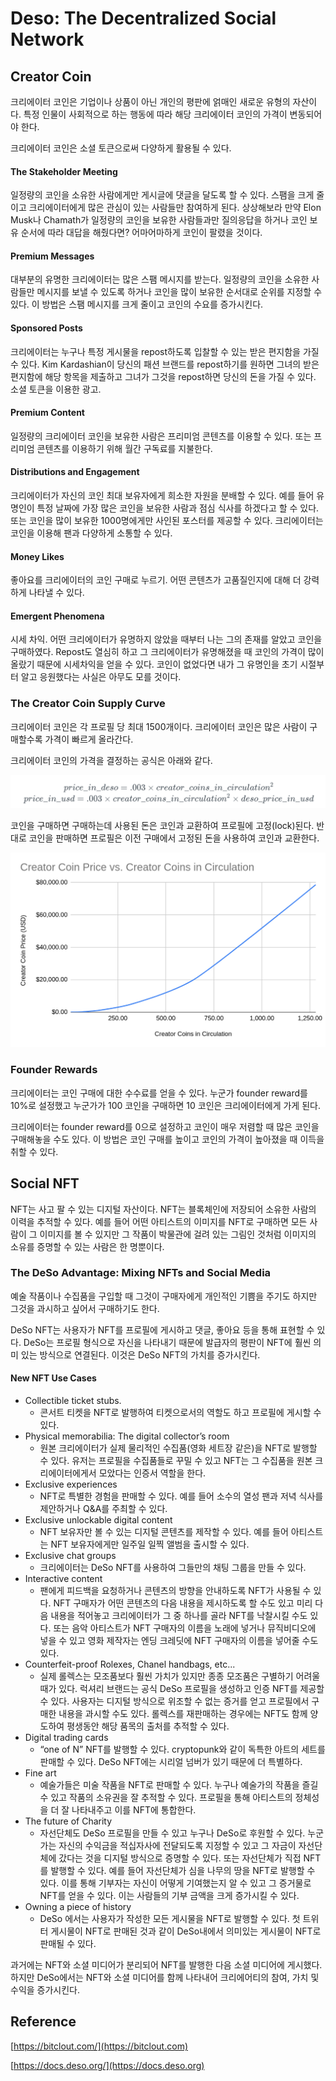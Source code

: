 # Deso: The Decentralized Social Network

## Creator Coin

크리에이터 코인은 기업이나 상품이 아닌 개인의 평판에 얽매인 새로운 유형의 자산이다. 특정 인물이 사회적으로 하는 행동에 따라 해당 크리에이터 코인의 가격이 변동되어야 한다.

크리에이터 코인은 소셜 토큰으로써 다양하게 활용될 수 있다.

#### The Stakeholder Meeting

일정량의 코인을 소유한 사람에게만 게시글에 댓글을 달도록 할 수 있다. 스팸을 크게 줄이고 크리에이터에게 많은 관심이 있는 사람들만 참여하게 된다. 상상해보라 만약 Elon Musk나 Chamath가 일정량의 코인을 보유한 사람들과만 질의응답을 하거나 코인 보유 순서에 따라 대답을 해줬다면? 어마어마하게 코인이 팔렸을 것이다.

#### Premium Messages

대부분의 유명한 크리에이터는 많은 스팸 메시지를 받는다. 일정량의 코인을 소유한 사람들만 메시지를 보낼 수 있도록 하거나 코인을 많이 보유한 순서대로 순위를 지정할 수 있다. 이 방법은 스팸 메시지를 크게 줄이고 코인의 수요를 증가시킨다.

#### Sponsored Posts

크리에이터는 누구나 특정 게시물을 repost하도록 입찰할 수 있는 받은 편지함을 가질 수 있다. Kim Kardashian이 당신의 패션 브랜드를 repost하기를 원하면 그녀의 받은 편지함에 해당 항목을 제출하고 그녀가 그것을 repost하면 당신의 돈을 가질 수 있다. 소셜 토큰을 이용한 광고.

#### Premium Content

일정량의 크리에이터 코인을 보유한 사람은 프리미엄 콘텐츠를 이용할 수 있다. 또는 프리미엄 콘텐츠를 이용하기 위해 월간 구독료를 지불한다.

#### Distributions and Engagement

크리에이터가 자신의 코인 최대 보유자에게 희소한 자원을 분배할 수 있다. 예를 들어 유명인이 특정 날짜에 가장 많은 코인을 보유한 사람과 점심 식사를 하겠다고 할 수 있다. 또는 코인을 많이 보유한 1000명에게만 사인된 포스터를 제공할 수 있다. 크리에이터는 코인을 이용해 팬과 다양하게 소통할 수 있다.

#### Money Likes

좋아요를 크리에이터의 코인 구매로 누르기. 어떤 콘텐츠가 고품질인지에 대해 더 강력하게 나타낼 수 있다.

#### Emergent Phenomena

시세 차익. 어떤 크리에이터가 유명하지 않았을 때부터 나는 그의 존재를 알았고 코인을 구매하였다. Repost도 열심히 하고 그 크리에이터가 유명해졌을 때 코인의 가격이 많이 올랐기 때문에 시세차익을 얻을 수 있다. 코인이 없었다면 내가 그 유명인을 초기 시절부터 알고 응원했다는 사실은 아무도 모를 것이다.

### The Creator Coin Supply Curve

크리에이터 코인은 각 프로필 당 최대 1500개이다. 크리에이터 코인은 많은 사람이 구매할수록 가격이 빠르게 올라간다.

크리에이터 코인의 가격을 결정하는 공식은 아래와 같다.

![](<../../.gitbook/assets/image (36).png>)

코인을 구매하면 구매하는데 사용된 돈은 코인과 교환하여 프로필에 고정(lock)된다. 반대로 코인을 판매하면 프로필은 이전 구매에서 고정된 돈을 사용하여 코인과 교환한다.

![](<../../.gitbook/assets/Untitled (12).png>)

### Founder Rewards

크리에이터는 코인 구매에 대한 수수료를 얻을 수 있다. 누군가 founder reward를 10%로 설정했고 누군가가 100 코인을 구매하면 10 코인은 크리에이터에게 가게 된다.

크리에이터는 founder reward를 0으로 설정하고 코인이 매우 저렴할 때 많은 코인을 구매해놓을 수도 있다. 이 방법은 코인 구매를 높이고 코인의 가격이 높아졌을 때 이득을 취할 수 있다.

## Social NFT

NFT는 사고 팔 수 있는 디지털 자산이다. NFT는 블록체인에 저장되어 소유한 사람의 이력을 추적할 수 있다. 예를 들어 어떤 아티스트의 이미지를 NFT로 구매하면 모든 사람이 그 이미지를 볼 수 있지만 그 작품이 박물관에 걸려 있는 그림인 것처럼 이미지의 소유를 증명할 수 있는 사람은 한 명뿐이다.

### The DeSo Advantage: Mixing NFTs and Social Media

예술 작품이나 수집품을 구입할 때 그것이 구매자에게 개인적인 기쁨을 주기도 하지만 그것을 과시하고 싶어서 구매하기도 한다.

DeSo NFT는 사용자가 NFT를 프로필에 게시하고 댓글, 좋아요 등을 통해 표현할 수 있다. DeSo는 프로필 형식으로 자신을 나타내기 때문에 발급자의 평판이 NFT에 훨씬 의미 있는 방식으로 연결된다. 이것은 DeSo NFT의 가치를 증가시킨다.

#### New NFT Use Cases

* Collectible ticket stubs.
  * 콘서트 티켓을 NFT로 발행하여 티켓으로서의 역할도 하고 프로필에 게시할 수 있다.
* Physical memorabilia: The digital collector’s room
  * 원본 크리에이터가 실제 물리적인 수집품(영화 세트장 같은)을 NFT로 발행할 수 있다. 유저는 프로필을 수집품들로 꾸밀 수 있고 NFT는 그 수집품을 원본 크리에이터에게서 모았다는 인증서 역할을 한다.
* Exclusive experiences
  * NFT로 특별한 경험을 판매할 수 있다. 예를 들어 소수의 열성 팬과 저녁 식사를 제안하거나 Q\&A를 주최할 수 있다.
* Exclusive unlockable digital content
  * NFT 보유자만 볼 수 있는 디지털 콘텐츠를 제작할 수 있다. 예를 들어 아티스트는 NFT 보유자에게만 일주일 일찍 앨범을 출시할 수 있다.
* Exclusive chat groups
  * 크리에이터는 DeSo NFT를 사용하여 그들만의 채팅 그룹을 만들 수 있다.
* Interactive content
  * 팬에게 피드백을 요청하거나 콘텐츠의 방향을 안내하도록 NFT가 사용될 수 있다. NFT 구매자가 어떤 콘텐츠의 다음 내용을 제시하도록 할 수도 있고 미리 다음 내용을 적어놓고 크리에이터가 그 중 하나를 골라 NFT를 낙찰시킬 수도 있다. 또는 음악 아티스트가 NFT 구매자의 이름을 노래에 넣거나 뮤직비디오에 넣을 수 있고 영화 제작자는 엔딩 크레딧에 NFT 구매자의 이름을 넣어줄 수도 있다.
* Counterfeit-proof Rolexes, Chanel handbags, etc...
  * 실제 롤렉스는 모조품보다 훨씬 가치가 있지만 종종 모조품은 구별하기 어려울 때가 있다. 럭셔리 브랜드는 공식 DeSo 프로필을 생성하고 인증 NFT를 제공할 수 있다. 사용자는 디지털 방식으로 위조할 수 없는 증거를 얻고 프로필에서 구매한 내용을 과시할 수도 있다. 롤렉스를 재판매하는 경우에는 NFT도 함께 양도하여 평생동안 해당 품목의 출처를 추적할 수 있다.
* Digital trading cards
  * “one of N” NFT를 발행할 수 있다. cryptopunk와 같이 독특한 아트의 세트를 판매할 수 있다. DeSo NFT에는 시리얼 넘버가 있기 때문에 더 특별하다.
* Fine art
  * 예술가들은 미술 작품을 NFT로 판매할 수 있다. 누구나 예술가의 작품을 즐길 수 있고 작품의 소유권을 잘 추적할 수 있다. 프로필을 통해 아티스트의 정체성을 더 잘 나타내주고 이를 NFT에 통합한다.
* The future of Charity
  * 자선단체도 DeSo 프로필을 만들 수 있고 누구나 DeSo로 후원할 수 있다. 누군가는 자신의 수익금을 적십자사에 전달되도록 지정할 수 있고 그 자금이 자선단체에 갔다는 것을 디지털 방식으로 증명할 수 있다. 또는 자선단체가 직접 NFT를 발행할 수 있다. 예를 들어 자선단체가 심을 나무의 땅을 NFT로 발행할 수 있다. 이를 통해 기부자는 자신이 어떻게 기여했는지 알 수 있고 그 증거물로 NFT를 얻을 수 있다. 이는 사람들의 기부 금액을 크게 증가시킬 수 있다.
* Owning a piece of history
  * DeSo 에서는 사용자가 작성한 모든 게시물을 NFT로 발행할 수 있다. 첫 트위터 게시물이 NFT로 판매된 것과 같이 DeSo내에서 의미있는 게시물이 NFT로 판매될 수 있다.

과거에는 NFT와 소셜 미디어가 분리되어 NFT를 발행한 다음 소셜 미디어에 게시했다. 하지만 DeSo에서는 NFT와 소셜 미디어를 함께 나타내어 크리에어티의 참여, 가치 및 수익을 증가시킨다.

## Reference

[https://bitclout.com/](https://bitclout.com)

[https://docs.deso.org/](https://docs.deso.org)

